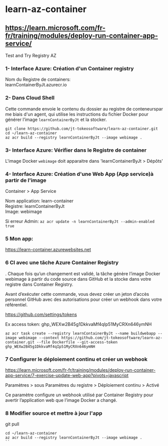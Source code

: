 # learn-az-container
## https://learn.microsoft.com/fr-fr/training/modules/deploy-run-container-app-service/      

Test and Try Registry AZ    
  
### 1- Interface Azure: Création d'un Container registry
    
Nom du Registre de containers:    
learnContainerByJt.azurecr.io    
    
### 2- Dans Cloud Shell    
    
Cette commande envoie le contenu du dossier au registre de conteneurspar me biais d'un agent, qui utilise les instructions du fichier Docker pour générer l’image `learnContainerByJt` et la stocker.
```
git clone https://github.com/jt-tokeosoftware/learn-az-container.git
cd ~/learn-az-container
az acr build --registry learnContainerByJt --image webimage .
```

### 3- Interface Azure: Vérifier dans le Registre de container   
   
L'image Docker `webimage` doit apparaitre dans 'learnContainerByJt > Dépôts'


### 4- Interface Azure: Création d'une Web App (App service)à partir de l'image    

Container  > App Service    

Nom application: learn-container    
Registre: learnContainerByJt    
Image: webimage    

Si erreur Admin: `az acr update -n learnContainerByJt --admin-enabled true`    

### 5 Mon app: 
https://learn-container.azurewebsites.net    


### 6 CI avec une tâche Azure Container Registry    

. Chaque fois qu’un changement est validé, la tâche génère l’image Docker webimage à partir du code source dans GitHub et la stocke dans votre registre dans Container Registry.    

Avant d’exécuter cette commande, vous devez créer un jeton d’accès personnel GitHub avec des autorisations pour créer un webhook dans votre référentiel. 

https://github.com/settings/tokens     

Ex access token: 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    

`az acr task create --registry learnContainerByJt --name buildwebapp --image webimage --context https://github.com/jt-tokeosoftware/learn-az-container.git --file Dockerfile --git-access-token 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`

### 7 Configurer le déploiement continu et créer un webhook

https://learn.microsoft.com/fr-fr/training/modules/deploy-run-container-app-service/7-exercise-update-web-app?pivots=javascript

Paramètres > sous Paramètres du registre >  Déploiement continu >  Activé

Ce paramètre configure un webhook utilisé par Container Registry pour avertir l’application web que l’image Docker a changé.


### 8 Modifier source et mettre à jour l'app

git pull
```
cd ~/learn-az-container
az acr build --registry learnContainerByJt --image webimage .
``